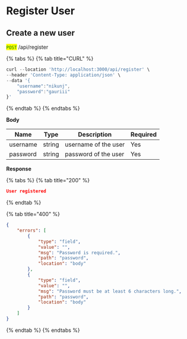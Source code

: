 # Register User

## Create a new user

<mark style="color:green;">`POST`</mark> /api/register

{% tabs %}
{% tab title="CURL" %}
```javascript
curl --location 'http://localhost:3000/api/register' \
--header 'Content-Type: application/json' \
--data '{
    "username":"nikunj",
    "password":"gauriii"
}'
```
{% endtab %}
{% endtabs %}

**Body**

| Name     | Type   | Description          | Required |
| -------- | ------ | -------------------- | -------- |
| username | string | username of the user | Yes      |
| password | string | password of the user | Yes      |

**Response**

{% tabs %}
{% tab title="200" %}
```json
User registered
```
{% endtab %}

{% tab title="400" %}
```json
{
    "errors": [
        {
            "type": "field",
            "value": "",
            "msg": "Password is required.",
            "path": "password",
            "location": "body"
        },
        {
            "type": "field",
            "value": "",
            "msg": "Password must be at least 6 characters long.",
            "path": "password",
            "location": "body"
        }
    ]
}
```
{% endtab %}
{% endtabs %}
